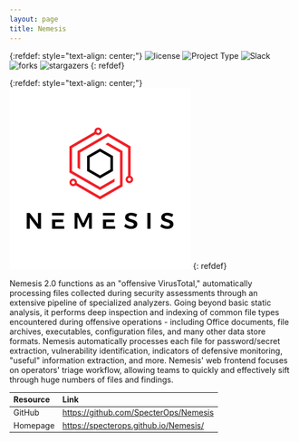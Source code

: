 ```yaml
---
layout: page
title: Nemesis
---
```


{:refdef: style="text-align: center;"}
![license](https://img.shields.io/badge/license-BSD--3--Clause-02B36C) ![Project Type](https://img.shields.io/badge/type-Red%20Team-FF7E79) ![Slack](https://img.shields.io/badge/language-Python-5465FF) ![forks](https://img.shields.io/github/forks/SpecterOps/Nemesis?color=0F0B38&style=social) ![stargazers](https://img.shields.io/github/stars/SpecterOps/Nemesis?color=5465FF&style=social)
{: refdef}

{:refdef: style="text-align: center;"}
![Nemesis](/assets/img/nemesis.png)
{: refdef}

Nemesis 2.0 functions as an "offensive VirusTotal," automatically processing files collected during security assessments through an extensive pipeline of specialized analyzers. Going beyond basic static analysis, it performs deep inspection and indexing of common file types encountered during offensive operations - including Office documents, file archives, executables, configuration files, and many other data store formats. Nemesis automatically processes each file for password/secret extraction, vulnerability identification, indicators of defensive monitoring, "useful" information extraction, and more. Nemesis' web frontend focuses on operators' triage workflow, allowing teams to quickly and effectively sift through huge numbers of files and findings.

|Resource|Link|
| :--- | :--- |
|GitHub|<https://github.com/SpecterOps/Nemesis>|
|Homepage|<https://specterops.github.io/Nemesis/>|
